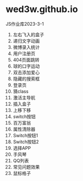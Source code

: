# wed3w.github.io

JS作业库2023-3-1

1. 左右飞入的盒子
2. 递归文字动画
3. 微博录入统计
4. 用户注册页
5. 404页面跳转
6. 球的口字运动
7. 双击添加爱心
8. 隐藏的搜索框
9. 登录页
10. 猜class
11. 激活主导航
12. 插入盒子
13. 上移下移
14. switch按钮
15. 百万富翁
16. 属性清除器
17. Switch按钮1
18. Switch按钮2
19. 选择APP
20. 手风琴
21. QQ列表
22. 常见问题效果
23. 鼠标格子